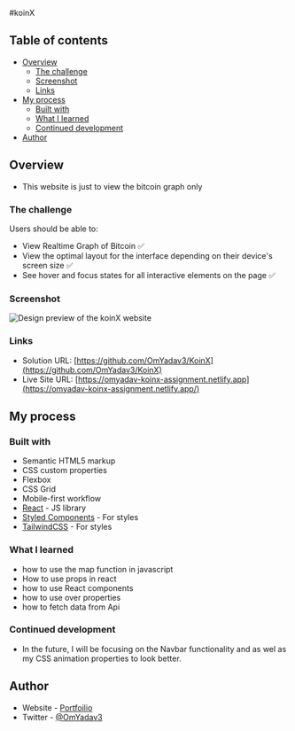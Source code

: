 #koinX

## Table of contents

- [Overview](#overview)
  - [The challenge](#the-challenge)
  - [Screenshot](#screenshot)
  - [Links](#links)
- [My process](#my-process)
  - [Built with](#built-with)
  - [What I learned](#what-i-learned)
  - [Continued development](#continued-development)
- [Author](#author)

## Overview
- This website is just to view the bitcoin graph only 

### The challenge

Users should be able to:

- View Realtime Graph of Bitcoin ✅
- View the optimal layout for the interface depending on their device's screen size ✅
- See hover and focus states for all interactive elements on the page ✅

### Screenshot

![Design preview of the koinX website](koinx-desktop.png)

### Links

- Solution URL: [https://github.com/OmYadav3/KoinX](https://github.com/OmYadav3/KoinX)
- Live Site URL: [https://omyadav-koinx-assignment.netlify.app](https://omyadav-koinx-assignment.netlify.app/)

## My process

### Built with

- Semantic HTML5 markup
- CSS custom properties
- Flexbox
- CSS Grid
- Mobile-first workflow
- [React](https://reactjs.org/) - JS library
- [Styled Components](https://styled-components.com/) - For styles
- [TailwindCSS](https://tailwindcss.com) - For styles


### What I learned
- how to use the map function in javascript
- How to use props in react
- how to use React components
- how to use over properties
- how to fetch data from Api

### Continued development
- In the future, I will be focusing on the Navbar functionality and as wel as my CSS animation properties to look better.

## Author

- Website - [Portfoilio](https://omyadav-portfolio.netlify.app)
- Twitter - [@OmYadav3](https://x.com/OmYadav_3)




